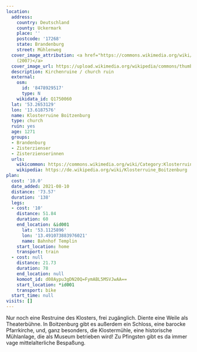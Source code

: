 ```yaml
---
location:
  address:
    country: Deutschland
    county: Uckermark
    place: ''
    postcode: '17268'
    state: Brandenburg
    street: Mühlenweg
  cover_image_attribution: <a href="https://commons.wikimedia.org/wiki/File:Klosterruine.jpg">Trendy64
    (2007)</a>
  cover_image_url: https://upload.wikimedia.org/wikipedia/commons/thumb/a/a9/Klosterruine.jpg/600px-a.jpg
  description: Kirchenruine / church ruin
  external:
    osm:
      id: '8478929517'
      type: N
    wikidata_id: Q1750060
  lat: '53.2653129'
  lon: '13.6187576'
  name: Klosterruine Boitzenburg
  type: church
  ruin: yes
  age: 1271
  groups:
  - Brandenburg
  - Zisterzienser
  - Zisterzienserinnen
  urls:
    wikicommon: https://commons.wikimedia.org/wiki/Category:Klosterruine_Boitzenburg
    wikipedia: https://de.wikipedia.org/wiki/Klosterruine_Boitzenburg
plan:
  cost: '10.0'
  date_added: 2021-08-10
  distance: '73.57'
  duration: '138'
  legs:
  - cost: '10'
    distance: 51.84
    duration: 60
    end_location: &id001
      lat: '53.1125896'
      lon: '13.491073883976021'
      name: Bahnhof Templin
    start_location: home
    transport: train
  - cost: null
    distance: 21.73
    duration: 78
    end_location: null
    komoot_id: d08Aypu3gDN20Q=FymABL5MSVJwAA==
    start_location: *id001
    transport: bike
  start_time: null
visits: []
---
```


Nur noch eine Restruine des Klosters, frei zugänglich. Diente eine Weile als Theaterbühne. In Boitzenburg gibt es
außerdem ein Schloss, eine barocke Pfarrkirche, und, ganz besonders, die Klostermühle, eine historische Mühlanlage, die
als Museum betrieben wird! Zu Pfingsten gibt es da immer vage mittelalterliche Bespaßung.
